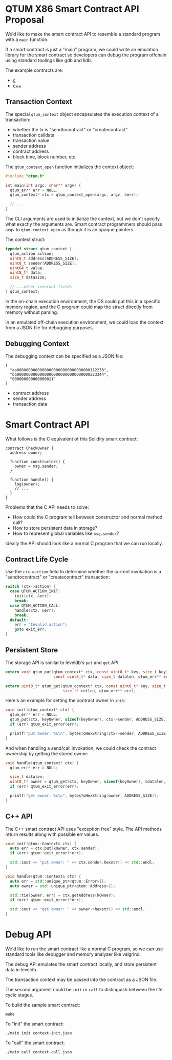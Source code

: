 # QTUM X86 Smart Contract API Proposal

We'd like to make the smart contract API to resemble a standard program with a `main` function.

If a smart contract is just a "main" program, we could write an emulation library for the smart contract so developers can debug the program offchain using standard toolings like gdb and lldb.

The example contracts are:

+ [c](contracts/c)
+ [c++](contracts/cpp)

## Transaction Context

The special `qtum_context` object encapsulates the execution context of a transaction:

+ whether the tx is "sendtocontract" or "createcontract"
+ transaction calldata
+ transaction value
+ sender address
+ contract address
+ block time, block number, etc.

The `qtum_context_open` function initializes the context object:

```c
#include "qtum.h"

int main(int argc, char** argv) {
  qtum_err* err = NULL;
  qtum_context* ctx = qtum_context_open(argc, argv, &err);

  // ...
}
```

The CLI arguments are used to initialize the context, but we don't specify what exactly the arguments are. Smart contract programmers should pass `argv` to `qtum_context_open` as though it is an opaque pointers.

The context struct:

```c
typedef struct qtum_context {
  qtum_action action;
  uint8_t address[ADDRESS_SIZE];
  uint8_t sender[ADDRESS_SIZE];
  uint64_t value;
  uint8_t* data;
  size_t datasize;

  // ...other internal fields
} qtum_context;
```

In the on-chain execution environment, the OS could put this in a specific memory region, and the C program could map the struct directly from memory without parsing.

In an emulated off-chain execution environment, we could load the context from a JSON file for debugging purposes.

## Debugging Context

The debugging context can be specified as a JSON file:

```
[
  "aa00000000000000000000000000000000112233",
  "bb00000000000000000000000000000000223344",
  "000000000000000011"
]
```

+ contract address
+ sender address
+ transaction data

# Smart Contract API

What follows is the C equivalent of this Solidity smart contract:

```
contract CheckOwner {
  address owner;

  function constructor() {
    owner = msg.sender;
  }

  function handle() {
    log(owner);
    // ...
  }
}
```

Problems that the C API needs to solve:

+ How could the C program tell between constructor and normal method call?
+ How to store persistent data in storage?
+ How to represent global variables like `msg.sender`?

Ideally the API should look like a normal C program that we can run locally.

## Contract Life Cycle

Use the `ctx->action` field to determine whether the current invokation is a "sendtocontract" or "createcontract" transaction:

```c
switch (ctx->action) {
  case QTUM_ACTION_INIT:
    init(ctx, &err);
    break;
  case QTUM_ACTION_CALL:
    handle(ctx, &err);
    break;
  default:
    err = "Invalid action";
    goto exit_err;
}
```

## Persistent Store

The storage API is similar to leveldb's `put` and `get` API.

```c
extern void qtum_put(qtum_context* ctx, const uint8_t* key, size_t keylen,
                     const uint8_t* data, size_t datalen, qtum_err** err);

extern uint8_t* qtum_get(qtum_context* ctx, const uint8_t* key, size_t keylen,
                         size_t* retlen, qtum_err** err);
```

Here's an example for setting the contract owner in `init`:

```c
void init(qtum_context* ctx) {
  qtum_err* err = NULL;
  qtum_put(ctx, keyOwner, sizeof(keyOwner), ctx->sender, ADDRESS_SIZE, &err);
  if (err) qtum_exit_error(err);

  printf("put owner: %s\n", bytesToHexString(ctx->sender, ADDRESS_SIZE));
}
```

And when handling a send/call invokation, we could check the contract ownership by getting the stored owner:

```c
void handle(qtum_context* ctx) {
  qtum_err* err = NULL;

  size_t datalen;
  uint8_t* owner = qtum_get(ctx, keyOwner, sizeof(keyOwner), &datalen, &err);
  if (err) qtum_exit_error(err);

  printf("get owner: %s\n", bytesToHexString(owner, ADDRESS_SIZE));
}
```

## C++ API

The C++ smart contract API uses "exception free" style. The API methods return results along with possible err values.

```cpp
void init(qtum::Context& ctx) {
  auto err = ctx.put(kOwner, ctx.sender);
  if (err) qtum::exit_error(*err);

  std::cout << "put owner: " << ctx.sender.hexstr() << std::endl;
}

void handle(qtum::Context& ctx) {
  auto err = std::unique_ptr<qtum::Error>{};
  auto owner = std::unique_ptr<qtum::Address>{};

  std::tie(owner, err) = ctx.getAddress(kOwner);
  if (err) qtum::exit_error(*err);

  std::cout << "get owner: " << owner->hexstr() << std::endl;
}
```

# Debug API

We'd like to run the smart contract like a normal C program, so we can use standard tools like debugger and memory analyzer like valgrind.

The debug API emulates the smart contract locally, and store persistent data in leveldb.

The transaction context may be passed into the contract as a JSON file.

The second argument could be `init` or `call` to distinguish between the life cycle stages.

To build the sample smart contract:

```
make
```

To "init" the smart contract:

```
./main init context-init.json
```

To "call" the smart contract:

```
./main call context-call.json
```
